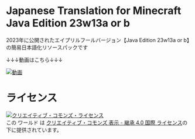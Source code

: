 # Japanese Translation for Minecraft Java Edition 23w13a or b

2023年に公開されたエイプリルフールバージョン【Java Edition 23w13a or b】の簡易日本語化リソースパックです

↓↓↓動画はこちら↓↓↓

[![動画](http://img.youtube.com/vi/MJOtKMb9bXU/0.jpg)](https://www.youtube.com/watch?v=MJOtKMb9bXU)


# ライセンス

<a rel="license" href="http://creativecommons.org/licenses/by-sa/4.0/"><img alt="クリエイティブ・コモンズ・ライセンス" style="border-width:0" src="https://i.creativecommons.org/l/by-sa/4.0/88x31.png" /></a><br />この ワールド は <a rel="license" href="https://creativecommons.org/licenses/by-sa/4.0/deed.ja">クリエイティブ・コモンズ 表示 - 継承 4.0 国際 ライセンス</a>の下に提供されています。
